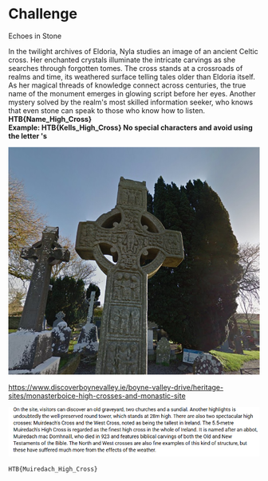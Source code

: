 # Challenge
Echoes in Stone

In the twilight archives of Eldoria, Nyla studies an image of an ancient Celtic cross. Her enchanted crystals illuminate the intricate carvings as she searches through forgotten tomes. The cross stands at a crossroads of realms and time, its weathered surface telling tales older than Eldoria itself. As her magical threads of knowledge connect across centuries, the true name of the monument emerges in glowing script before her eyes. Another mystery solved by the realm's most skilled information seeker, who knows that even stone can speak to those who know how to listen.  
**HTB{Name_High_Cross}  
Example: HTB{Kells_High_Cross} No special characters and avoid using the letter 's**

![](HTB%20Apocalypse/osint/Echoes%20in%20Stone/assets/echoesinthestone.png)

https://www.discoverboynevalley.ie/boyne-valley-drive/heritage-sites/monasterboice-high-crosses-and-monastic-site

![](HTB%20Apocalypse/osint/Echoes%20in%20Stone/assets/Pasted%20image%2020250322132721.png)

```
HTB{Muiredach_High_Cross}
```